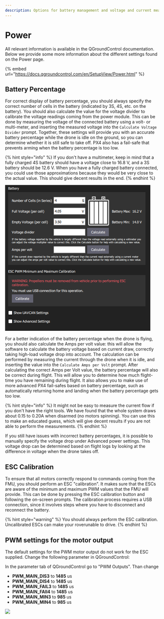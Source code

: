 ```yaml
---
description: Options for battery management and voltage and current measurements.
---
```


# Power

All relevant information is available in the QGroundControl documentation. Below we provide some more information about the different settings found on the Power page.

{% embed url="https://docs.qgroundcontrol.com/en/SetupView/Power.html" %}

## Battery Percentage

For correct display of battery percentage, you should always specify the correct number of cells in the battery \(indicated by 3S, 4S, etc. on the battery\). You should also calculate the value for the voltage divider to calibrate the voltage readings coming from the power module. This can be done by measuring the voltage of the connected battery using a volt- or multi-meter, and inserting the measured voltage into the `Calculate Voltage Divider` prompt. Together, these settings will provide you with an accurate battery percentage while the drone is idle on the ground, so you can determine whether it is still safe to take off. PX4 also has a fail-safe that prevents arming when the battery percentage is too low.

{% hint style="info" %}
If you don't have a multimeter, keep in mind that a fully charged 4S battery should have a voltage close to 16.8 V, and a 3S battery should be 12.6 V. When you have a fully charged battery connected, you could use those approximations because they would be very close to the actual value. This should give decent results in the end.
{% endhint %}

![](../../../../../.gitbook/assets/qgc_battery.png)

For a better indication of the battery percentage when the drone is flying, you should also calculate the  Amps per volt value: this will allow the software to calculate the battery voltage based on current draw, correctly taking high-load voltage drop into account. The calculation can be performed by measuring the current through the drone when it is idle, and inserting the value into the `Calculate Amps per Volt` prompt. After calculating the correct Amps per Volt value, the battery percentage will also be correct during flight. This will allow you to determine how much flight-time you have remaining during flight. It also allows you to make use of more advanced PX4 fail-safes based on battery percentage, such as automatically returning home and landing when the battery percentage gets too low.

{% hint style="info" %}
It might not be easy to measure the current flow if you don't have the right tools. We have found that the whole system draws about 0.15 to 0.20A when disarmed \(no motors spinning\). You can use this to make an educated guess, which will give decent results if you are not able to perform the measurements.
{% endhint %}

If you still have issues with incorrect battery percentages, it is possible to manually specify the voltage drop under Advanced power settings. This voltage drop can be determined based on flight logs by looking at the difference in voltage when the drone takes off.

## ESC Calibration

To ensure that all motors correctly respond to commands coming from the FMU, you should perform an ESC "calibration". It makes sure that the ESCs are aware of the minimum and maximum PWM values that the FMU will provide. This can be done by pressing the ESC calibration button and following the on-screen prompts. The calibration process requires a USB connection, since it involves steps where you have to disconnect and reconnect the battery. 

{% hint style="warning" %}
You should always perform the ESC calibration. Uncalibrated ESCs can make your roverunable to drive. 
{% endhint %}

## PWM settings for the motor output <a id="pwm-settings-for-the-motor-output"></a>

The default settings for the PWM motor output do not work for the ESC supplied. Change the following parameter in QGroundControl:

In the parameter tab of QGroundControl go to "PWM Outputs". Than change

* **PWM\_MAIN\_DIS3** to **1485** us
* **PWM\_MAIN\_DIS4** to **1485** us
* **PWM\_MAIN\_FAIL3** to **1485** us
* **PWM\_MAIN\_FAIl4** to **1485** us
* **PWM\_MAIN\_MIN3** to **985** us
* **PWM\_MAIN\_MIN4** to **985** us

![](https://gblobscdn.gitbook.com/assets%2F-L9GLtaxrQtBdBRsFIJB%2F-M-xSxDuwpWNvlC25tP1%2F-M-y3AEy8FbYKNw-vjNG%2FQGC_PWM_Outputs_edit_new_edit.png?alt=media&token=818cf9ed-9e1c-4a04-8f5a-f58c6b4b710c)

